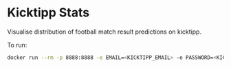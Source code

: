 # Kicktipp Stats

Visualise distribution of football match result predictions on kicktipp.

To run:
``` bash
docker run --rm -p 8888:8888 -e EMAIL=<KICKTIPP_EMAIL> -e PASSWORD=<KICKTIPP_PASSWORD> -v "$PWD":/home/jovyan/work jupyter/datascience-notebook
```
